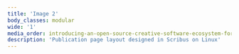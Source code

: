 ```yaml
---
title: 'Image 2'
body_classes: modular
wide: '1'
media_order: introducing-an-open-source-creative-software-ecosystem-for-professional-graphic-design-on-linux-part-2-2-sm.png
description: 'Publication page layout designed in Scribus on Linux'
---
```


